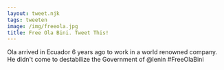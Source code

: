 ```yaml
---
layout: tweet.njk
tags: tweeten
image: /img/freeola.jpg
title: Free Ola Bini. Tweet This!
---
```

Ola arrived in Ecuador 6 years ago to work in a world renowned company. He didn't come to destabilize the Government of @lenin #FreeOlaBini
